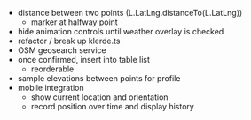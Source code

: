 
- distance between two points (L.LatLng.distanceTo(L.LatLng))
    - marker at halfway point
- hide animation controls until weather overlay is checked 
- refactor / break up klerde.ts
- OSM geosearch service
- once confirmed, insert into table list
    - reorderable
- sample elevations between points for profile
- mobile integration
    - show current location and orientation
    - record position over time and display history

